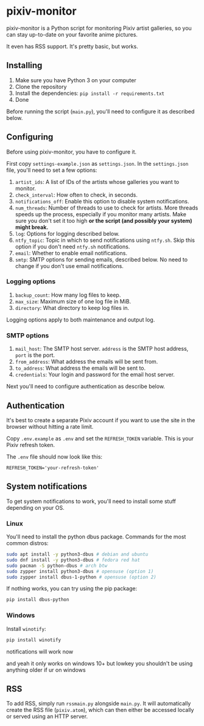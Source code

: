 # pixiv-monitor

pixiv-monitor is a Python script for monitoring Pixiv artist galleries, so you can stay up-to-date on your favorite anime pictures.

It even has RSS support. It's pretty basic, but works.

## Installing

1. Make sure you have Python 3 on your computer
2. Clone the repository
3. Install the dependencies: `pip install -r requirements.txt`
4. Done

Before running the script (`main.py`), you'll need to configure it as described below.

## Configuring

Before using pixiv-monitor, you have to configure it.

First copy `settings-example.json` as `settings.json`. In the `settings.json` file, you'll need to set a few options:

1. `artist_ids`: A list of IDs of the artists whose galleries you want to monitor.
1. `check_interval`: How often to check, in seconds.
1. `notifications_off`: Enable this option to disable system notifications.
1. `num_threads`: Number of threads to use to check for artists. More threads speeds up the process, especially if you monitor many artists. Make sure you don't set it too high **or the script (and possibly your system) might break.**
1. `log`: Options for logging described below.
1. `ntfy_topic`: Topic in which to send notifications using `ntfy.sh`. Skip this option if you don't need `ntfy.sh` notifications.
1. `email`: Whether to enable email notifications.
1. `smtp`: SMTP options for sending emails, described below. No need to change if you don't use email notifications.

### Logging options

1. `backup_count`: How many log files to keep.
1. `max_size`: Maximum size of one log file in MiB.
1. `directory`: What directory to keep log files in.

Logging options apply to both maintenance and output log.

### SMTP options

1. `mail_host`: The SMTP host server. `address` is the SMTP host address, `port` is the port.
1. `from_address`: What address the emails will be sent from.
1. `to_address`: What address the emails will be sent to.
4. `credentials`: Your login and password for the email host server.

Next you'll need to configure authentication as describe below.

## Authentication

It's best to create a separate Pixiv account if you want to use the site in the browser without hitting a rate limit.

Copy `.env.example` as `.env` and set the `REFRESH_TOKEN` variable. This is your Pixiv refresh token.

The `.env` file should now look like this:

```
REFRESH_TOKEN='your-refresh-token'
```

## System notifications

To get system notifications to work, you'll need to install some stuff depending on your OS.

### Linux

You'll need to install the python dbus package. Commands for the most common distros:

```bash
sudo apt install -y python3-dbus # debian and ubuntu
sudo dnf install -y python3-dbus # fedora red hat
sudo pacman -S python-dbus # arch btw
sudo zypper install python3-dbus # opensuse (option 1)
sudo zypper install dbus-1-python # opensuse (option 2)
```

If nothing works, you can try using the pip package:

```bash
pip install dbus-python
```

### Windows

Install `winotify`:

```bash
pip install winotify
```

notifications will work now

and yeah it only works on windows 10+ but lowkey you shouldn't be using anything older if ur on windows

## RSS

To add RSS, simply run `rssmain.py` alongside `main.py`. It will automatically create the RSS file (`pixiv.atom`), which can then either be accessed locally or served using an HTTP server.
